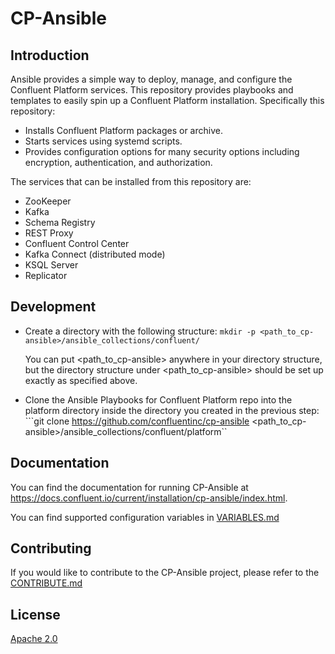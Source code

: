 
# CP-Ansible

## Introduction

Ansible provides a simple way to deploy, manage, and configure the Confluent Platform services. This repository provides playbooks and templates to easily spin up a Confluent Platform installation. Specifically this repository:

* Installs Confluent Platform packages or archive.
* Starts services using systemd scripts.
* Provides configuration options for many security options including encryption, authentication, and authorization.

The services that can be installed from this repository are:

* ZooKeeper
* Kafka
* Schema Registry
* REST Proxy
* Confluent Control Center
* Kafka Connect (distributed mode)
* KSQL Server
* Replicator

## Development

* Create a directory with the following structure:
```mkdir -p <path_to_cp-ansible>/ansible_collections/confluent/```

  You can put <path_to_cp-ansible> anywhere in your directory structure, but the directory structure under <path_to_cp-ansible> should be set up exactly as specified above.

* Clone the Ansible Playbooks for Confluent Platform repo into the platform directory inside the directory you created in the previous step:
```git clone https://github.com/confluentinc/cp-ansible <path_to_cp-ansible>/ansible_collections/confluent/platform``

## Documentation

You can find the documentation for running CP-Ansible at https://docs.confluent.io/current/installation/cp-ansible/index.html.

You can find supported configuration variables in [VARIABLES.md](docs/VARIABLES.md)

## Contributing


If you would like to contribute to the CP-Ansible project, please refer to the [CONTRIBUTE.md](docs/CONTRIBUTING.md)


## License

[Apache 2.0](docs/LICENSE.md)

